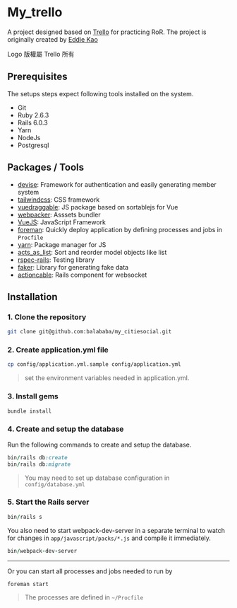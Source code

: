 # My_trello
A project designed based on [Trello](https://trello.com/zh-Hant) for practicing RoR.
The project is originally created by [Eddie Kao](https://github.com/kaochenlong/my-tello)

Logo 版權屬 Trello 所有
## Prerequisites
The setups steps expect following tools installed on the system.

- Git
- Ruby 2.6.3
- Rails 6.0.3
- Yarn
- NodeJs
- Postgresql

## Packages / Tools
* [devise](https://github.com/heartcombo/devise): Framework for authentication and easily generating member system
* [tailwindcss](https://tailwindcss.com/): CSS framework
* [vuedraggable](https://sortablejs.github.io/Vue.Draggable/#/simple): JS package based on sortablejs for Vue
* [webpacker](https://github.com/rails/webpacker): Asssets bundler
* [VueJS](https://vuejs.org/): JavaScript Framework
* [foreman](https://github.com/theforeman/foreman): Quickly deploy  application by defining processes and jobs in `Procfile`
* [yarn](https://github.com/yarnpkg/yarn): Package manager for JS
*  [acts_as_list](https://github.com/brendon/acts_as_list): Sort and reorder model objects like list
*  [rspec-rails](https://github.com/rspec/rspec-rails): Testing library
*  [faker](https://github.com/faker-ruby/faker): Library for generating fake data
*  [actioncable](https://guides.rubyonrails.org/action_cable_overview.html): Rails component for websocket

## Installation

### 1. Clone the repository

```bash
git clone git@github.com:balababa/my_citiesocial.git
```
### 2. Create application.yml file

```bash
cp config/application.yml.sample config/application.yml
```
> set the environment variables needed in application.yml.
### 3. Install gems

```ruby
bundle install
```

### 4. Create and setup the database

Run the following commands to create and setup the database.

```ruby
bin/rails db:create
bin/rails db:migrate
```
> You may need to set up database configuration in `config/database.yml`

### 5. Start the Rails server

```ruby
bin/rails s
```
You also need to start webpack-dev-server in a separate terminal to watch for changes in `app/javascript/packs/*.js` and compile it immediately.
```ruby
bin/webpack-dev-server
```


---

Or you can start all processes and jobs needed to run by
```ruby
foreman start 
```
> The processes are defined in `~/Procfile`
